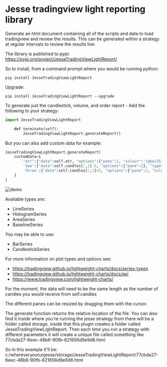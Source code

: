 # Jesse tradingview light reporting library

Generate an html document containing all of the scripts and data to load tradingview and review the results. This can be generated within a strategy at regular intervals to review the results live.

The library is published to pypi: https://pypi.org/project/JesseTradingViewLightReport/

So to install, from a command prompt where you would be running python:
```
pip install JesseTradingViewLightReport
```

Upgrade:
```
pip install JesseTradingViewLightReport --upgrade
```

To generate just the candlestick, volume, and order report - Add the following to your strategy:
```python
import JesseTradingViewLightReport

	def terminate(self):
		JesseTradingViewLightReport.generateReport()
```

But you can also add custom data for example:

```python
JesseTradingViewLightReport.generateReport(
	customData={
		"atr":{"data":self.atr, "options":{"pane":1, "colour":'rgba(251, 192, 45, 1)'}}, 
		'two':{"data":self.candles[:,1]-5, "options":{"pane":2}, "type":"HistogramSeries"}, 
		'three':{"data":self.candles[:,1]+5, "options":{"pane":2, "color":'purple'}}
	}
)
```

![demo](https://github.com/qwpto/JesseTradingViewLightReport/blob/release/example1.png?raw=true)

Available types are:
- LineSeries
- HistogramSeries
- AreaSeries
- BaselineSeries

You may be able to use:
- BarSeries
- CandlestickSeries

For more information on plot types and options see:
- https://tradingview.github.io/lightweight-charts/docs/series-types
- https://tradingview.github.io/lightweight-charts/docs/api
- https://www.tradingview.com/lightweight-charts/

For the moment, the data will need to be the same length as the number of candles you would receive from self.candles

The different panes can be resized by dragging them with the cursor.

The generate function returns the relative location of the file. You can also find it inside where you're running the jesse strategy from there will be a folder called storage, inside that this plugin creates a folder called JesseTradingViewLightReport. Then each time you run a strategy with different parameters it will create a unique file called something like 77cbda27-6eec-48b6-90fb-621656d9e9d8.html 

So in this example it'll be:
c:/whereveryourunjesse/storage/JesseTradingViewLightReport/77cbda27-6eec-48b6-90fb-621656d9e9d8.html
